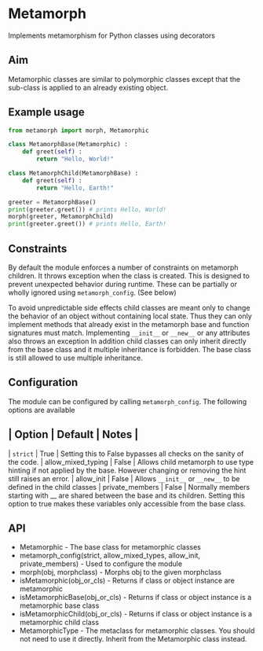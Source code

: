 # Metamorph
Implements metamorphism for Python classes using decorators

## Aim
Metamorphic classes are similar to polymorphic classes except that the sub-class is applied to an already existing object. 

## Example usage
```python
from metamorph import morph, Metamorphic

class MetamorphBase(Metamorphic) :
    def greet(self) :
        return "Hello, World!"

class MetamorphChild(MetamorphBase) :
    def greet(self) :
        return "Hello, Earth!"

greeter = MetamorphBase()
print(greeter.greet()) # prints Hello, World!
morph(greeter, MetamorphChild)
print(greeter.greet()) # prints Hello, Earth!
```

## Constraints
By default the module enforces a number of constraints on metamorph children. It throws exception when the class is created. This is designed to prevent unexpected behavior during runtime. These can be partially or wholly ignored using `metamorph_config`. (See below)


To avoid unpredictable side effects child classes are meant only to change the behavior of an object without containing local state. Thus they can only implement methods that already exist in the metamorph base and function signatures must match. Implementing `__init__` or `__new__` or any attributes also throws an exception In addition child classes can only inherit directly from the base class and it multiple inheritance is forbidden. The base class is still allowed to use multiple inheritance.

## Configuration
The module can be configured by calling `metamorph_config`. The following options are available

| Option | Default | Notes |
----------------------------
| `strict` | True | Setting this to False bypasses all checks on the sanity of the code.
| allow_mixed_typing | False | Allows child metamorph to use type hinting if not applied by the base. However changing or removing the hint still raises an error.
| allow_init | False | Allows `__init__` or `__new__` to be defined in the child classes
| private_members | False | Normally members starting with __ are shared between the base and its children. Setting this option to true makes these variables only accessible from the base class.

## API

* Metamorphic - The base class for metamorphic classes
* metamorph_config(strict, allow_mixed_types, allow_init, private_members) - Used to configure the module
* morph(obj, morphclass) - Morphs obj to the given morphclass
* isMetamorphic(obj_or_cls) - Returns if class or object instance are metamorphic
* isMetamorphicBase(obj_or_cls) - Returns if class or object instance is a metamorphic base class
* isMetamorphicChild(obj_or_cls) - Returns if class or object instance is a metamorphic child class
* MetamorphicType - The metaclass for metamorphic classes. You should not need to use it directly. Inherit from the Metamorphic class instead. 
